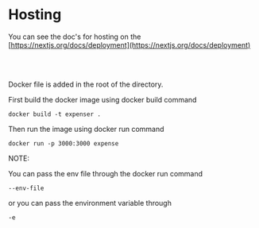<h1>Hosting</h1>

You can see the doc's for hosting on the [https://nextjs.org/docs/deployment](https://nextjs.org/docs/deployment)

<br/>
<br/>

Docker file is added in the root of the directory.

First build the docker image using docker build command

```
docker build -t expenser .
```

Then run the image using docker run command

```
docker run -p 3000:3000 expense
```

NOTE:

You can pass the env file through the docker run command

```
--env-file
```

or you can pass the environment variable through

```
-e
```
